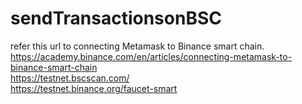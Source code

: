 # sendTransactionsonBSC

refer this url to connecting Metamask to Binance smart chain. <br>
https://academy.binance.com/en/articles/connecting-metamask-to-binance-smart-chain </br>
https://testnet.bscscan.com/</br>
https://testnet.binance.org/faucet-smart</br>
